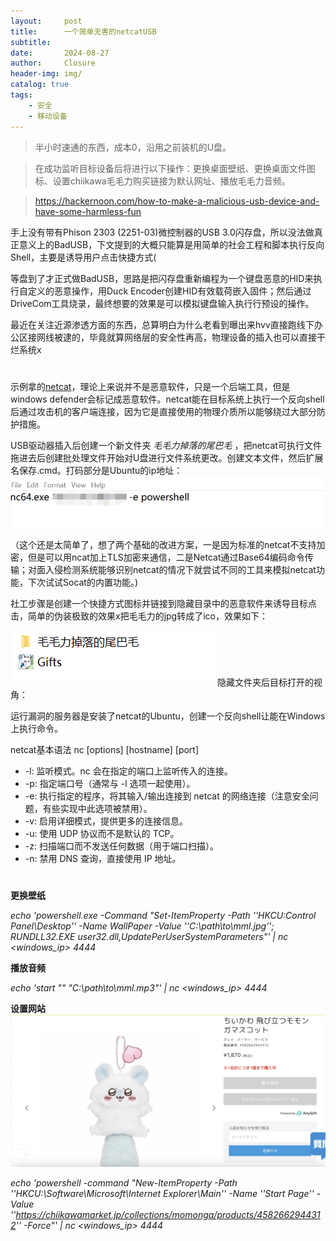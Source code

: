 ```yaml
---
layout:     post   				    
title:      一个简单无害的netcatUSB				
subtitle:    
date:       2024-08-27 				
author:     Closure 						
header-img: img/ 
catalog: true 						
tags:								
    - 安全
	- 移动设备
---
```

> 半小时速通的东西，成本0，沿用之前装机的U盘。

> 在成功监听目标设备后将进行以下操作：更换桌面壁纸、更换桌面文件图标、设置chiikawa毛毛力购买链接为默认网址、播放毛毛力音频。

> https://hackernoon.com/how-to-make-a-malicious-usb-device-and-have-some-harmless-fun

手上没有带有Phison 2303 (2251-03)微控制器的USB 3.0闪存盘，所以没法做真正意义上的BadUSB，下文提到的大概只能算是用简单的社会工程和脚本执行反向Shell，主要是诱导用户点击快捷方式(

等盘到了才正式做BadUSB，思路是把闪存盘重新编程为一个键盘恶意的HID来执行自定义的恶意操作，用Duck Encoder创建HID有效载荷嵌入固件；然后通过DriveCom工具烧录，最终想要的效果是可以模拟键盘输入执行行预设的操作。

最近在关注近源渗透方面的东西，总算明白为什么老看到曝出来hvv直接跑线下办公区接网线被逮的，毕竟就算网络层的安全性再高，物理设备的插入也可以直接干烂系统x

#  
示例拿的[netcat](https://netcat.sourceforge.net "netcat")，理论上来说并不是恶意软件，只是一个后端工具，但是windows defender会标记成恶意软件。netcat能在目标系统上执行一个反向shell后通过攻击机的客户端连接，因为它是直接使用的物理介质所以能够绕过大部分防护措施。

USB驱动器插入后创建一个新文件夹 *毛毛力掉落的尾巴毛* ，把netcat可执行文件拖进去后创建批处理文件开始对U盘进行文件系统更改。创建文本文件，然后扩展名保存.cmd。打码部分是Ubuntu的ip地址：
![](https://github.com/DemondeLap1ace/DemondeLap1ace.github.io/raw/master/img/202408274.png)

（这个还是太简单了，想了两个基础的改进方案，一是因为标准的netcat不支持加密，但是可以用ncat加上TLS加密来通信，二是Netcat通过Base64编码命令传输；对面入侵检测系统能够识别netcat的情况下就尝试不同的工具来模拟netcat功能，下次试试Socat的内置功能。)

社工步骤是创建一个快捷方式图标并链接到隐藏目录中的恶意软件来诱导目标点击，简单的伪装极致的效果x把毛毛力的jpg转成了ico，效果如下：

![](https://github.com/DemondeLap1ace/DemondeLap1ace.github.io/raw/master/img/202408273.png)
隐藏文件夹后目标打开的视角：


运行漏洞的服务器是安装了netcat的Ubuntu，创建一个反向shell让能在Windows上执行命令。

netcat基本语法 nc [options] [hostname] [port]
- -l: 监听模式。nc 会在指定的端口上监听传入的连接。
- -p: 指定端口号（通常与 -l 选项一起使用）。
- -e: 执行指定的程序，将其输入/输出连接到 netcat 的网络连接（注意安全问题，有些实现中此选项被禁用）。
- -v: 启用详细模式，提供更多的连接信息。
- -u: 使用 UDP 协议而不是默认的 TCP。
- -z: 扫描端口而不发送任何数据（用于端口扫描）。
- -n: 禁用 DNS 查询，直接使用 IP 地址。


# 

**更换壁纸**

*echo 'powershell.exe -Command "Set-ItemProperty -Path ''HKCU:Control Panel\Desktop'' -Name WallPaper -Value ''C:\path\to\mml.jpg''; RUNDLL32.EXE user32.dll,UpdatePerUserSystemParameters"' | nc <windows_ip> 4444*


**播放音频**

*echo 'start "" "C:\path\to\mml.mp3"' | nc <windows_ip> 4444*


**设置网站**
![](https://github.com/DemondeLap1ace/DemondeLap1ace.github.io/raw/master/img/202408271.png)

*echo 'powershell -command "New-ItemProperty -Path ''HKCU:\Software\Microsoft\Internet Explorer\Main'' -Name ''Start Page'' -Value ''https://chiikawamarket.jp/collections/momonga/products/4582662944312'' -Force"' | nc <windows_ip> 4444*

